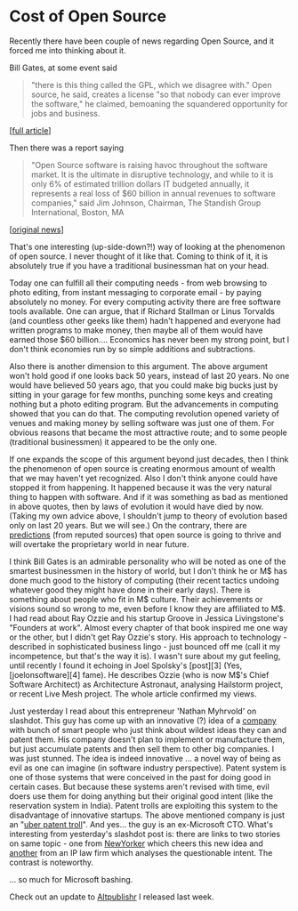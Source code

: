 Cost of Open Source
===
Recently there have been couple of news regarding Open Source, and it forced me into thinking about it.  
  
Bill Gates, at some event said  
  

> "there is this thing called the GPL, which we disagree with." Open source, he said, creates a license "so that nobody can ever improve the software," he claimed, bemoaning the squandered opportunity for jobs and business.  
> 

\[[full article][0]\]  
  
Then there was a report saying
> 
>   
> "Open Source software is raising havoc throughout the software market. It is the ultimate in disruptive technology, and while to it is only 6% of estimated trillion dollars IT budgeted annually, it represents a real loss of $60 billion in annual revenues to software companies," said Jim Johnson, Chairman, The Standish Group International, Boston, MA

\[[original news][1]\]  
  
That's one interesting (up-side-down?!) way of looking at the phenomenon of open source. I never thought of it like that. Coming to think of it, it is absolutely true if you have a traditional businessman hat on your head.  
  
Today one can fulfill all their computing needs - from web browsing to photo editing, from instant messaging to corporate email - by paying absolutely no money. For every computing activity there are free software tools available. One can argue, that if Richard Stallman or Linus Torvalds (and countless other geeks like them) hadn't happened and everyone had written programs to make money, then maybe all of them would have earned those $60 billion.... Economics has never been my strong point, but I don't think economies run by so simple additions and subtractions.  
  
Also there is another dimension to this argument. The above argument won't hold good if one looks back 50 years, instead of last 20 years. No one would have believed 50 years ago, that you could make big bucks just by sitting in your garage for few months, punching some keys and creating nothing but a photo editing program. But the advancements in computing showed that you can do that. The computing revolution opened variety of venues and making money by selling software was just one of them. For obvious reasons that became the most attractive route; and to some people (traditional businessmen) it appeared to be the only one.  
  
If one expands the scope of this argument beyond just decades, then I think the phenomenon of open source is creating enormous amount of wealth that we may haven't yet recognized. Also I don't think anyone could have stopped it from happening. It happened because it was the very natural thing to happen with software. And if it was something as bad as mentioned in above quotes, then by laws of evolution it would have died by now. (Taking my own advice above, I shouldn't jump to theory of evolution based only on last 20 years. But we will see.) On the contrary, there are [predictions][2] (from reputed sources) that open source is going to thrive and will overtake the proprietary world in near future.  
  
I think Bill Gates is an admirable personality who will be noted as one of the smartest businessmen in the history of world, but I don't think he or M$ has done much good to the history of computing (their recent tactics undoing whatever good they might have done in their early days). There is something about people who fit in M$ culture. Their achievements or visions sound so wrong to me, even before I know they are affiliated to M$. I had read about Ray Ozzie and his startup Groove in Jessica Livingstone's "Founders at work". Almost every chapter of that book inspired me one way or the other, but I didn't get Ray Ozzie's story. His approach to technology - described in sophisticated business lingo - just bounced off me (call it my incompetence, but that's the way it is). I wasn't sure about my gut feeling, until recently I found it echoing in Joel Spolsky's [post][3] (Yes, [joelonsoftware][4] fame). He describes Ozzie (who is now M$'s Chief Software Architect) as Architecture Astronaut, analysing Hailstorm project, or recent Live Mesh project. The whole article confirmed my views.  
  
Just yesterday I read about this entrepreneur 'Nathan Myhrvold' on slashdot. This guy has come up with an innovative (?) idea of a [company][5] with bunch of smart people who just think about wildest ideas they can and patent them. His company doesn't plan to implement or manufacture them, but just accumulate patents and then sell them to other big companies. I was just stunned. The idea is indeed innovative ... a novel way of being as evil as one can imagine (in software industry perspective). Patent system is one of those systems that were conceived in the past for doing good in certain cases. But because these systems aren't revised with time, evil doers use them for doing anything but their original good intent (like the reservation system in India). Patent trolls are exploiting this system to the disadvantage of innovative startups. The above mentioned company is just an "[uber patent troll][6]". And yes... the guy is an ex-Microsoft CTO. What's interesting from yesterday's slashdot post is: there are links to two stories on same topic - one from [NewYorker][7] which cheers this new idea and [another][8] from an IP law firm which analyses the questionable intent. The contrast is noteworthy.  
  
... so much for Microsoft bashing.  
  
Check out an update to [Altpublishr][9] I released last week.

[0]: http://arstechnica.com/journals/microsoft.ars/2008/04/23/bill-gates-the-gpl-which-we-disagree-with
[1]: http://www.marketwire.com/mw/release.do?id=844462
[2]: http://news.zdnet.co.uk/software/0,1000000121,39379900,00.htm
[3]: http://www.joelonsoftware.com/items/2008/05/01.html
[4]: http://www.joelonsoftware.com/
[5]: http://www.intellectualventures.com/
[6]: http://yro.slashdot.org/article.pl?sid=06/04/26/1722204&tid=155
[7]: http://www.newyorker.com/reporting/2008/05/12/080512fa_fact_gladwell?currentPage=all
[8]: http://www.ipww.com/display.php/file=/texts/0506/venture
[9]: http://code.google.com/p/altcanvas/wiki/AltPublishr

